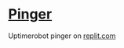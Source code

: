 # [Pinger](https://github.com/MarsRon/pinger)

Uptimerobot pinger on [replit.com](https://replit.com/@MarsRon/pinger)
